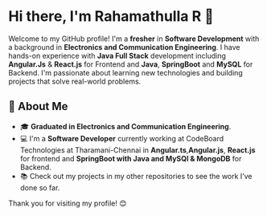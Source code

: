 # Hi there, I'm Rahamathulla R 👋

Welcome to my GitHub profile! I'm a **fresher** in **Software Development** with a background in **Electronics and Communication Engineering**. 
I have hands-on experience with **Java Full Stack** development including **Angular.Js** & **React.js** for Frontend and **Java**, **SpringBoot** and **MySQL** for Backend. I'm passionate about learning new technologies and building projects that solve real-world problems.

## 🚀 About Me
- 🎓 **Graduated in Electronics and Communication Engineering**.
- 💻 I'm a **Software Developer** currently working at CodeBoard Technologies at Tharamani-Chennai in **Angular.ts**,**Angular.js**, **React.js** for frontend and **SpringBoot with Java and MySQl & MongoDB** for Backend.
- 📚 Check out my projects in my other repositories to see the work I’ve done so far.

Thank you for visiting my profile! 😊 
